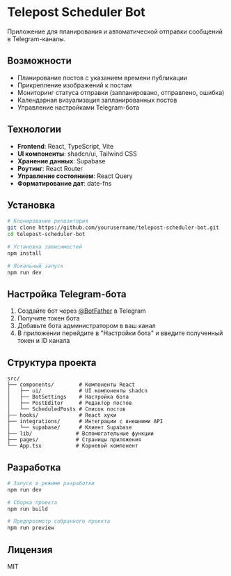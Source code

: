 # Telepost Scheduler Bot

Приложение для планирования и автоматической отправки сообщений в Telegram-каналы.

## Возможности

- Планирование постов с указанием времени публикации
- Прикрепление изображений к постам
- Мониторинг статуса отправки (запланировано, отправлено, ошибка)
- Календарная визуализация запланированных постов
- Управление настройками Telegram-бота

## Технологии

- **Frontend**: React, TypeScript, Vite
- **UI компоненты**: shadcn/ui, Tailwind CSS
- **Хранение данных**: Supabase
- **Роутинг**: React Router
- **Управление состоянием**: React Query
- **Форматирование дат**: date-fns

## Установка

```sh
# Клонирование репозитория
git clone https://github.com/yourusername/telepost-scheduler-bot.git
cd telepost-scheduler-bot

# Установка зависимостей
npm install

# Локальный запуск
npm run dev
```

## Настройка Telegram-бота

1. Создайте бот через [@BotFather](https://t.me/BotFather) в Telegram
2. Получите токен бота
3. Добавьте бота администратором в ваш канал
4. В приложении перейдите в "Настройки бота" и введите полученный токен и ID канала

## Структура проекта

```
src/
├── components/        # Компоненты React
│   ├── ui/            # UI компоненты shadcn
│   ├── BotSettings    # Настройка бота
│   ├── PostEditor     # Редактор постов
│   └── ScheduledPosts # Список постов
├── hooks/             # React хуки
├── integrations/      # Интеграции с внешними API
│   └── supabase/      # Клиент Supabase
├── lib/              # Вспомогательные функции
├── pages/            # Страницы приложения
└── App.tsx           # Корневой компонент
```

## Разработка

```sh
# Запуск в режиме разработки
npm run dev

# Сборка проекта
npm run build

# Предпросмотр собранного проекта
npm run preview
```

## Лицензия

MIT
